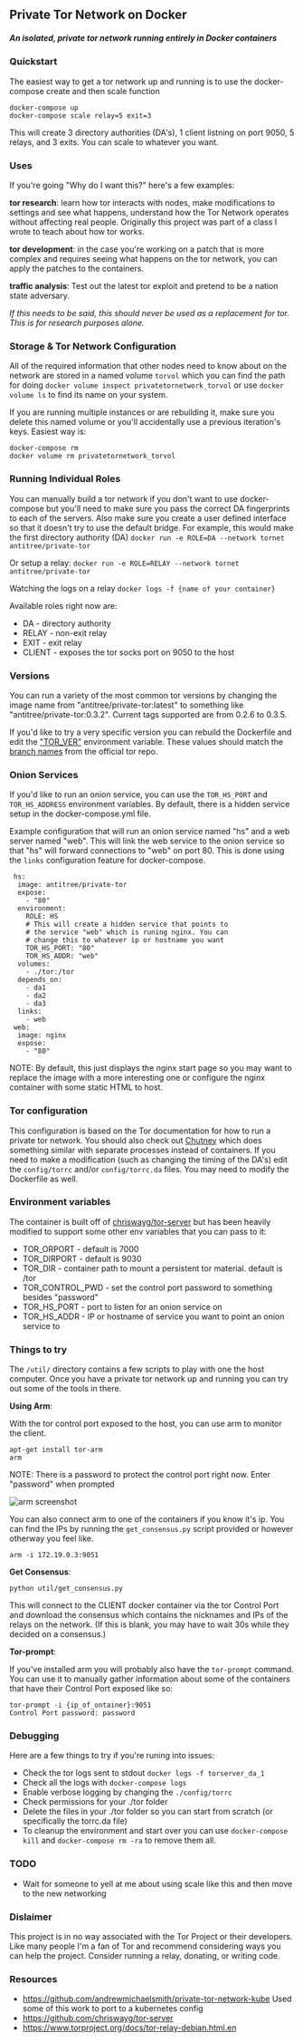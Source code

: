 ## Private Tor Network on Docker

##### An isolated, private tor network running entirely in Docker containers

### Quickstart

The easiest way to get a tor network up and running is to use the docker-compose create and then scale function

```
docker-compose up 
docker-compose scale relay=5 exit=3 
```

This will create 3 directory authorities (DA's), 1 client listning on port 9050, 5 relays, and 3 exits. You can scale to whatever you want. 

### Uses

If you're going "Why do I want this?" here's a few examples:

**tor research**: learn how tor interacts with nodes, make modifications to settings and see what happens, understand how the Tor Network operates without affecting real people. Originally this project was part of a class I wrote to teach about how tor works.

**tor development**: in the case you're working on a patch that is more complex and requires seeing what happens on the tor network, you can apply the patches to the containers.

**traffic analysis**: Test out the latest tor exploit and pretend to be a nation state adversary.

*If this needs to be said, this should never be used as a replacement for tor. This is for research purposes alone.*

### Storage & Tor Network Configuration

All of the required information that other nodes need to know about on the network are stored in a named volume `torvol` which you can find the path for doing `docker volume inspect privatetornetwork_torvol` or use `docker volume ls` to find its name on your system. 

If you are running multiple instances or are rebuilding it, make sure you delete this named volume or you'll accidentally use a previous iteration's keys. Easiest way is:

~~~
docker-compose rm
docker volume rm privatetornetwork_torvol
~~~

### Running Individual Roles

You can manually build a tor network if you don't want to use docker-compose but you'll need to make sure you pass the correct DA fingerprints to each of the servers. Also make sure you create a user defined interface so that it doesn't try to use the default bridge. For example, this would make the first directory authority (DA)
`docker run -e ROLE=DA --network tornet antitree/private-tor`

Or setup a relay:
`docker run -e ROLE=RELAY --network tornet antitree/private-tor`

Watching the logs on a relay
`docker logs -f {name of your container}`

Available roles right now are:

* DA - directory authority
* RELAY - non-exit relay
* EXIT - exit relay
* CLIENT - exposes the tor socks port on 9050 to the host

### Versions
You can run a variety of the most common tor versions by changing the image name from "antitree/private-tor:latest" to something like "antitree/private-tor:0.3.2". Current tags supported are from 0.2.6 to 0.3.5.

If you'd like to try a very specific version you can rebuild the Dockerfile and edit the ["TOR_VER"](https://github.com/antitree/private-tor-network/blob/master/Dockerfile#L25) environment variable. These values should match the [branch names](https://gitweb.torproject.org/tor.git/refs/heads) from the official tor repo. 


### Onion Services

If you'd like to run an onion service, you can use the `TOR_HS_PORT` and `TOR_HS_ADDRESS` environment variables. By default, there is a hidden service setup in the docker-compose.yml file. 

Example configuration that will run an onion service named "hs" and a web server named "web". This will link the web service to the onion service so that "hs" will forward connections to "web" on port 80. This is done using the `links` configuration feature for docker-compose. 

```
 hs:
  image: antitree/private-tor
  expose:
    - "80"
  environment:
    ROLE: HS
    # This will create a hidden service that points to
    # the service "web" which is runing nginx. You can 
    # change this to whatever ip or hostname you want
    TOR_HS_PORT: "80"
    TOR_HS_ADDR: "web"
  volumes:
    - ./tor:/tor
  depends_on:
    - da1
    - da2
    - da3
  links:
    - web
 web:
  image: nginx
  expose:
    - "80"
```

NOTE: By default, this just displays the nginx start page so you may want to replace the image with a more interesting one or configure the nginx container with some static HTML to host.

### Tor configuration

This configuration is based on the Tor documentation for how to run a private tor network. You should also check out [Chutney](https://gitweb.torproject.org/chutney.git/) which does something similar with separate processes instead of containers. If you need to make a modification (such as changing the timing of the DA's) edit the `config/torrc` and/or `config/torrc.da` files. You may need to modify the Dockerfile as well.

### Environment variables

The container is built off of [chriswayg/tor-server](https://github.com/chriswayg/tor-server) but has been heavily modified to support some other env variables that you can pass to it:

* TOR_ORPORT - default is 7000
* TOR_DIRPORT - default is 9030
* TOR_DIR - container path to mount a persistent tor material. default is /tor
* TOR_CONTROL_PWD - set the control port password to something besides "password"
* TOR_HS_PORT - port to listen for an onion service on
* TOR_HS_ADDR - IP or hostname of service you want to point an onion service to

### Things to try

The `/util/` directory contains a few scripts to play with one the host computer. Once you have a 
private tor network up and running you can try out some of the tools in there. 

**Using Arm**:

With the tor control port exposed to the host, you can use arm to monitor the client. 
```
apt-get install tor-arm
arm
```
NOTE: There is a password to protect the control port right now. Enter "password" when prompted

![arm screenshot](https://raw.githubusercontent.com/antitree/private-tor-network/master/doc/arm.png)

You can also connect arm to one of the containers if you know it's ip. You can find the IPs by running the 
`get_consensus.py` script provided or however otherway you feel like. 

```arm -i 172.19.0.3:9051```

**Get Consensus**:

```python util/get_consensus.py```

This will connect to the CLIENT docker container via the tor Control Port and download the consensus which
contains the nicknames and IPs of the relays on the network. (If this is blank, you may have to wait 30s
while they decided on a consensus.)

**Tor-prompt**:

If you've installed arm you will probably also have the `tor-prompt` command. You can use it to manually 
gather information about some of the containers that have their Control Port exposed like so:

```
tor-prompt -i {ip_of_ontainer}:9051
Control Port password: password
```


### Debugging

Here are a few things to try if you're runing into issues:

* Check the tor logs sent to stdout `docker logs -f torserver_da_1`
* Check all the logs with `docker-compose logs`
* Enable verbose logging by changing the `./config/torrc` 
* Check permissions for your ./tor folder
* Delete the files in your ./tor folder so you can start from scratch (or specifically the torrc.da file)
* To cleanup the environment and start over you can use `docker-compose kill` and `docker-compose rm -ra` to remove them all. 

### TODO

* Wait for someone to yell at me about using scale like this and then move to the new networking

### Dislaimer

This project is in no way associated with the Tor Project or their developers. Like many people I'm a fan of Tor and recommend considering ways you can help the project. Consider running a relay, donating, or writing code. 

### Resources
- https://github.com/andrewmichaelsmith/private-tor-network-kube Used some of this work to port to a kubernetes config
- https://github.com/chriswayg/tor-server
- https://www.torproject.org/docs/tor-relay-debian.html.en
